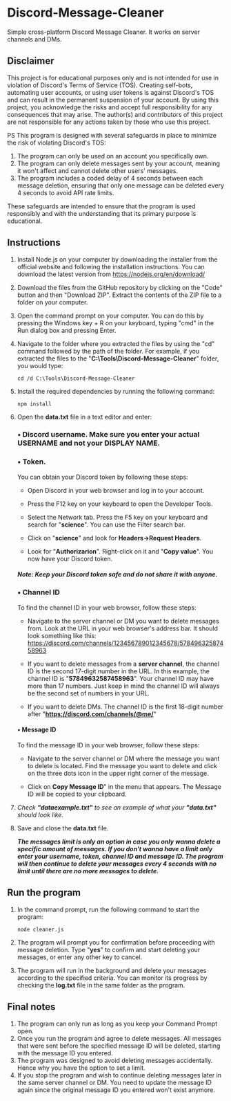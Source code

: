 # Discord-Message-Cleaner
Simple cross-platform Discord Message Cleaner. It works on server channels and DMs.

## Disclaimer

This project is for educational purposes only and is not intended for use in violation of Discord's Terms of Service (TOS). Creating self-bots, automating user accounts, or using user tokens is against Discord's TOS and can result in the permanent suspension of your account. By using this project, you acknowledge the risks and accept full responsibility for any consequences that may arise. The author(s) and contributors of this project are not responsible for any actions taken by those who use this project.

PS
This program is designed with several safeguards in place to minimize the risk of violating Discord's TOS:

1. The program can only be used on an account you specifically own.
2. The program can only delete messages sent by your account, meaning it won't affect and cannot delete other users' messages.
3. The program includes a coded delay of 4 seconds between each message deletion, ensuring that only one message can be deleted every 4 seconds to avoid API rate limits.

These safeguards are intended to ensure that the program is used responsibly and with the understanding that its primary purpose is educational.

## Instructions

1. Install Node.js on your computer by downloading the installer from the official website and following the installation instructions. You can download the latest version from https://nodejs.org/en/download/

2. Download the files from the GitHub repository by clicking on the "Code" button and then "Download ZIP". Extract the contents of the ZIP file to a folder on your computer.

3. Open the command prompt on your computer. You can do this by pressing the Windows key + R on your keyboard, typing "cmd" in the Run dialog box and pressing Enter.

4. Navigate to the folder where you extracted the files by using the "cd" command followed by the path of the folder. For example, if you extracted the files to the "**C:\Tools\Discord-Message-Cleaner**" folder, you would type:

       cd /d C:\Tools\Discord-Message-Cleaner

5. Install the required dependencies by running the following command:

       npm install

6. Open the **data.txt** file in a text editor and enter:


      ### • **Discord username**. Make sure you enter your actual USERNAME and not your DISPLAY NAME.

      ### • **Token**.
      You can obtain your Discord token by following these steps:
      
      - Open Discord in your web browser and log in to your account.
      
      - Press the F12 key on your keyboard to open the Developer Tools.
      
      - Select the Network tab. Press the F5 key on your keyboard and search for "**science**". You can use the Filter search bar.
      
      - Click on "**science**" and look for **Headers->Request Headers**.
      
      - Look for "**Authorizarion**". Right-click on it and "**Copy value**". You now have your Discord token.

      #### _**Note: Keep your Discord token safe and do not share it with anyone.**_

      ### • **Channel ID**
      To find the channel ID in your web browser, follow these steps:

      - Navigate to the server channel or DM you want to delete messages from.
      Look at the URL in your web browser's address bar. It should look something like this: https://discord.com/channels/123456789012345678/57849632587458963
      
      - If you want to delete messages from a **server channel**, the channel ID is the second 17-digit number in the URL. In this example, the channel ID is "**57849632587458963**".
      Your channel ID may have more than 17 numbers. Just keep in mind the channel ID will always be the second set of numbers in your URL.
     
      - If you want to delete DMs. The channel ID is the first 18-digit number after "**https://discord.com/channels/@me/**"

      #### • **Message ID**
      To find the message ID in your web browser, follow these steps:

      - Navigate to the server channel or DM where the message you want to delete is located.
      Find the message you want to delete and click on the three dots icon in the upper right corner of the message.
      
      - Click on **Copy Message ID**" in the menu that appears.
      The Message ID will be copied to your clipboard.

7. _Check **"dataexample.txt"** to see an example of what your **"data.txt"** should look like._
8. Save and close the **data.txt** file.
      
      **_The messages limit is only an option in case you only wanna delete a specific amount of messages. If you don't wanna have a limit only enter your username, token, channel ID and message ID. The program will then continue to delete your messages every 4 seconds with no limit until there are no more messages to delete._**

## Run the program

1. In the command prompt, run the following command to start the program:

       node cleaner.js

2. The program will prompt you for confirmation before proceeding with message deletion. Type "**yes**" to confirm and start deleting your messages, or enter any other key to cancel.

3. The program will run in the background and delete your messages according to the specified criteria. You can monitor its progress by checking the **log.txt** file in the same folder as the program.

## Final notes

1. The program can only run as long as you keep your Command Prompt open.
2. Once you run the program and agree to delete messages. All messages that were sent before the specified message ID will be deleted, starting with the message ID you entered.
3. The program was designed to avoid deleting messages accidentally. Hence why you have the option to set a limit.
4. If you stop the program and wish to continue deleting messages later in the same server channel or DM. You need to update the message ID again since the original message ID you entered won't exist anymore.